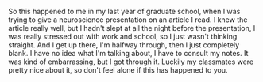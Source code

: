 So this happened to me in my last year of graduate school, when I was trying to
give a neuroscience presentation on an article I read. I knew the article
really well, but I hadn't slept at all the night before the presentation, I was
really stressed out with work and school, so I just wasn't thinking straight.
And I get up there, I'm halfway through, then I just completely blank. I have
no idea what I'm talking about, I have to consult my notes. It was kind of
embarrassing, but I got through it. Luckily my classmates were pretty nice
about it, so don't feel alone if this has happened to you.
